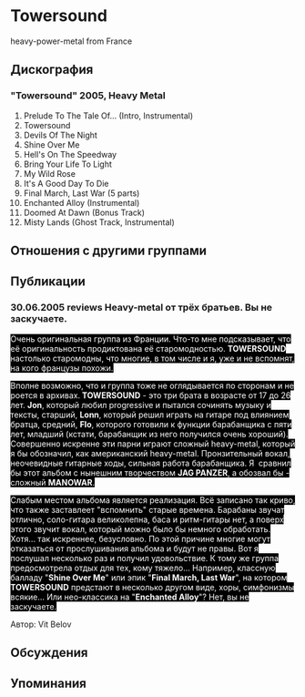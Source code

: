 # Towersound

heavy-power-metal from France

## Дискография

### "Towersound" 2005, Heavy Metal

01. Prelude To The Tale Of... (Intro, Instrumental) 
02. Towersound
03. Devils Of The Night
04. Shine Over Me
05. Hell's On The Speedway
06. Bring Your Life To Light
07. My Wild Rose
08. It's A Good Day To Die
09. Final March, Last War (5 parts)
10. Enchanted Alloy (Instrumental)
11. Doomed At Dawn (Bonus Track)
12. Misty Lands (Ghost Track, Instrumental)


## Отношения с другими группами


## Публикации

### 30.06.2005 reviews Heavy-metal от трёх братьев. Вы не заскучаете.

<P><FONT style="BACKGROUND-COLOR: #000000" color=#ffffff>Очень оригинальная группа из Франции. Что-то мне подсказывает, что её оригинальность продиктована её старомодностью. <STRONG>TOWERSOUND</STRONG> настолько старомодны, что многие, в том числе и я, уже и не вспомнят, на кого французы похожи.</FONT></P>
<P><FONT style="BACKGROUND-COLOR: #000000" color=#ffffff>Вполне возможно, что и группа тоже не оглядывается по сторонам и не роется в архивах.<STRONG> TOWERSOUND</STRONG> - это три брата в возрасте от 17 до 26 лет. <STRONG>Jon</STRONG>, который любил progressive и пытался сочинять музыку и тексты, старший, <STRONG>Lonn</STRONG>, который решил играть на гитаре под влиянием братца, средний, <STRONG>Flo</STRONG>, которого готовили к функции барабанщика с пяти лет, младший (кстати, барабанщик из него получился очень хороший). Совершенно искренне эти парни играют сложный heavy-metal, который я бы обозначил, как американский heavy-metal. Пронзительный вокал, неочевидные гитарные ходы, сильная работа барабанщика. Я&nbsp; сравнил бы этот альбом с нынешним творчеством <STRONG>JAG PANZER</STRONG>, а обозвал бы - сложный <STRONG>MANOWAR</STRONG>.</FONT></P>
<P><FONT style="BACKGROUND-COLOR: #000000" color=#ffffff>Слабым местом альбома является реализация. Всё записано так криво, что также заставлеет "вспомнить" старые времена. Барабаны звучат отлично, соло-гитара великолепна, баса и ритм-гитары нет, а поверх этого звучит вокал, который можно было бы немного обработать. Хотя... так искреннее, безусловно. По этой причине многие могут отказаться от прослушивания альбома и будут не правы. Вот я послушал несколько раз и получил удовольствие. К тому же группа предосмотрела отдых для тех, кому тяжело... Например, классную балладу "<STRONG>Shine Over Me</STRONG>" или эпик "<STRONG>Final March, Last War</STRONG>", на котором <STRONG>TOWERSOUND</STRONG> предстают в несколько другом виде, хоры, симфонизмы всякие... Или&nbsp;нео-классика на "<STRONG>Enchanted Alloy</STRONG>"? Нет, вы не заскучаете.</FONT>&nbsp;</P>
Автор: Vit Belov


## Обсуждения


## Упоминания

